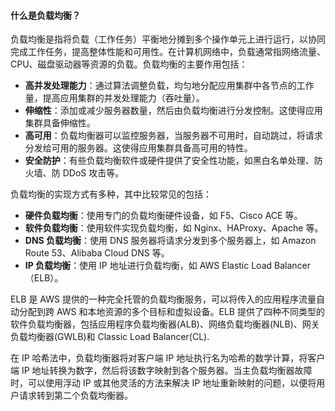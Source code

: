 <!--
 * @Author: Shu Binqi
 * @Date: 2023-03-05 23:50:28
 * @LastEditors: Shu Binqi
 * @LastEditTime: 2023-03-05 23:50:30
 * @Description: 服务器面试题（1题）
 * @Version: 1.0.0
 * @FilePath: \interviewQuestions\PC端\服务器.md
-->

#### 什么是负载均衡？

负载均衡是指将负载（工作任务）平衡地分摊到多个操作单元上进行运行，以协同完成工作任务，提高整体性能和可用性。在计算机网络中，负载通常指网络流量、CPU、磁盘驱动器等资源的负载。负载均衡的主要作用包括：

- **高并发处理能力**：通过算法调整负载，均匀地分配应用集群中各节点的工作量，提高应用集群的并发处理能力（吞吐量）。
- **伸缩性**：添加或减少服务器数量，然后由负载均衡进行分发控制。这使得应用集群具备伸缩性。
- **高可用**：负载均衡器可以监控服务器，当服务器不可用时，自动跳过，将请求分发给可用的服务器。这使得应用集群具备高可用的特性。
- **安全防护**：有些负载均衡软件或硬件提供了安全性功能，如黑白名单处理、防火墙、防 DDoS 攻击等。

负载均衡的实现方式有多种，其中比较常见的包括：

- **硬件负载均衡**：使用专门的负载均衡硬件设备，如 F5、Cisco ACE 等。
- **软件负载均衡**：使用软件实现负载均衡，如 Nginx、HAProxy、Apache 等。
- **DNS 负载均衡**：使用 DNS 服务器将请求分发到多个服务器上，如 Amazon Route 53、Alibaba Cloud DNS 等。
- **IP 负载均衡**：使用 IP 地址进行负载均衡，如 AWS Elastic Load Balancer（ELB）。

ELB 是 AWS 提供的一种完全托管的负载均衡服务，可以将传入的应用程序流量自动分配到跨 AWS 和本地资源的多个目标和虚拟设备。ELB 提供了四种不同类型的软件负载均衡器，包括应用程序负载均衡器(ALB)、网络负载均衡器(NLB)、网关负载均衡器(GWLB)和 Classic Load Balancer(CL).

在 IP 哈希法中，负载均衡器将对客户端 IP 地址执行名为哈希的数学计算，将客户端 IP 地址转换为数字，然后将该数字映射到各个服务器。当主负载均衡器故障时，可以使用浮动 IP 或其他灵活的方法来解决 IP 地址重新映射的问题，以便将用户请求转到第二个负载均衡器。
